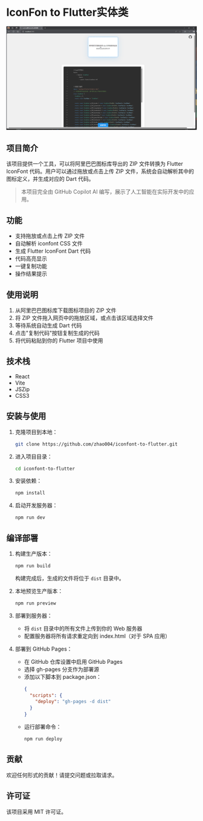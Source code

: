 # IconFon to Flutter实体类

![示例图](/assets/images/example.png)

## 项目简介
该项目提供一个工具，可以将阿里巴巴图标库导出的 ZIP 文件转换为 Flutter IconFont 代码。用户可以通过拖放或点击上传 ZIP 文件，系统会自动解析其中的图标定义，并生成对应的 Dart 代码。

> 本项目完全由 GitHub Copilot AI 编写，展示了人工智能在实际开发中的应用。

## 功能
- 支持拖放或点击上传 ZIP 文件
- 自动解析 iconfont CSS 文件
- 生成 Flutter IconFont Dart 代码
- 代码高亮显示
- 一键复制功能
- 操作结果提示

## 使用说明
1. 从阿里巴巴图标库下载图标项目的 ZIP 文件
2. 将 ZIP 文件拖入网页中的拖放区域，或点击该区域选择文件
3. 等待系统自动生成 Dart 代码
4. 点击"复制代码"按钮复制生成的代码
5. 将代码粘贴到你的 Flutter 项目中使用

## 技术栈
- React
- Vite
- JSZip
- CSS3

## 安装与使用
1. 克隆项目到本地：
   ```bash
   git clone https://github.com/zhao004/iconfont-to-flutter.git
   ```
2. 进入项目目录：
   ```bash
   cd iconfont-to-flutter
   ```
3. 安装依赖：
   ```bash
   npm install
   ```
4. 启动开发服务器：
   ```bash
   npm run dev
   ```

## 编译部署
1. 构建生产版本：
   ```bash
   npm run build
   ```
   构建完成后，生成的文件将位于 `dist` 目录中。

2. 本地预览生产版本：
   ```bash
   npm run preview
   ```

3. 部署到服务器：
   - 将 `dist` 目录中的所有文件上传到你的 Web 服务器
   - 配置服务器将所有请求重定向到 index.html（对于 SPA 应用）

4. 部署到 GitHub Pages：
   - 在 GitHub 仓库设置中启用 GitHub Pages
   - 选择 gh-pages 分支作为部署源
   - 添加以下脚本到 package.json：
     ```json
     {
       "scripts": {
         "deploy": "gh-pages -d dist"
       }
     }
     ```
   - 运行部署命令：
     ```bash
     npm run deploy
     ```

## 贡献
欢迎任何形式的贡献！请提交问题或拉取请求。

## 许可证
该项目采用 MIT 许可证。